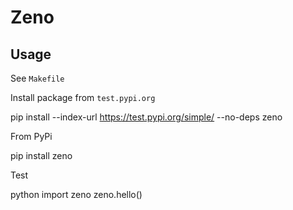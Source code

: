 Zeno
====


Usage
-----

See `Makefile`

Install package from `test.pypi.org`

  pip install --index-url https://test.pypi.org/simple/ --no-deps zeno

From PyPi

  pip install zeno

Test

  python
  import zeno
  zeno.hello()

